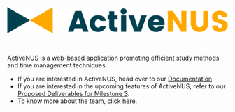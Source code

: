 &nbsp;  

![ActiveNUS](img/logo+icon.png)

&nbsp;  

ActiveNUS is a web-based application promoting efficient study methods and time management techniques.

* If you are interested in ActiveNUS, head over to our [Documentation](Documentation.md).
* If you are interested in the upcoming features of ActiveNUS, refer to our [Proposed Deliverables for Milestone 3](Proposal.md).
* To know more about the team, click [here](AboutUs.md).
